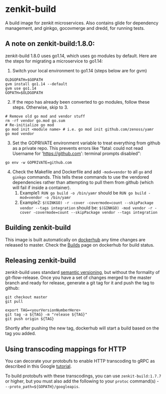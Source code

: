 # zenkit-build

A build image for zenkit microservices. Also contains glide for dependency
management, and ginkgo, gocovmerge and dredd, for running tests.

## A note on zenkit-build:1.8.0:
zenkit-build 1.8.0 uses go1.14, which uses go modules by default.  Here are the steps for migrating a microservice to go1.14:
1. Switch your local environment to go1.14 (steps below are for gvm)
```
OLDGOPATH=$GOPATH
gvm install go1.14 --default
gvm use go1.14
GOPATH=$OLDGOPATH
```
2. If the repo has already been converted to go modules, follow these steps.  Otherwise, skip to 3.
```
# Remove old go mod and vendor stuff
rm -rf vendor go.mod go.sum
# Re-initialize go mod
go mod init <module name> # i.e. go mod init github.com/zenoss/yamr
go mod vendor
```
3. Set the GOPRIVATE environment variable to treat everything from github as a private repo.  This prevents errors like "fatal: could not read Username for 'https://github.com': terminal prompts disabled":
```
go env -w GOPRIVATE=github.com
```
4. Check the Makefile and Dockerfile and add `-mod=vendor` to all `go` and `ginkgo` commands.  This tells these commands to use the vendored dependencies rather than attempting to pull them from github (which will fail if inside a container).
    1. Example1: 
    `RUN go build -o /bin/yamr` 
    should be 
    `RUN go build -mod=vendor -o /bin/yamr`
    2. Example2: 
    `$(GINKGO) -r -cover -covermode=count --skipPackage vendor --tags integration` 
    should be:
    `$(GINKGO) -mod vendor -r -cover -covermode=count --skipPackage vendor --tags integration`

## Building zenkit-build
This image is built automatically on [dockerhub](https://cloud.docker.com/u/zenoss/repository/docker/zenoss/zenkit-build/)
any time changes are released to master.
Check the [Builds](https://cloud.docker.com/u/zenoss/repository/docker/zenoss/zenkit-build/builds) page on dockerhub for build status.

## Releasing zenkit-build
zenkit-build uses standard [semantic versioning](https://semver.org/), but without the formality of git-flow-release.
Once you have a set of changes merged to the master branch and ready for release, generate a git tag for it and push
the tag to github:

```
git checkout master
git pull

export TAG=<yourVersionNumberHere>
git tag -a ${TAG} -m "release ${TAG}"
git push origin ${TAG}
```

Shortly after pushing the new tag, dockerhub will start a build based on the tag you added.

## Using transcoding mappings for HTTP

You can decorate your protobufs to enable HTTP transcoding to gRPC as described
in this Google [tutorial](https://cloud.google.com/endpoints/docs/grpc/transcoding#adding_transcoding_mappings).

To build protobufs with these transcodings, you can use `zenkit-build:1.7.7` or higher, but
you must also add the following to your `protoc` command(s) - `--proto_path=${GOPATH}/googleapis`.

